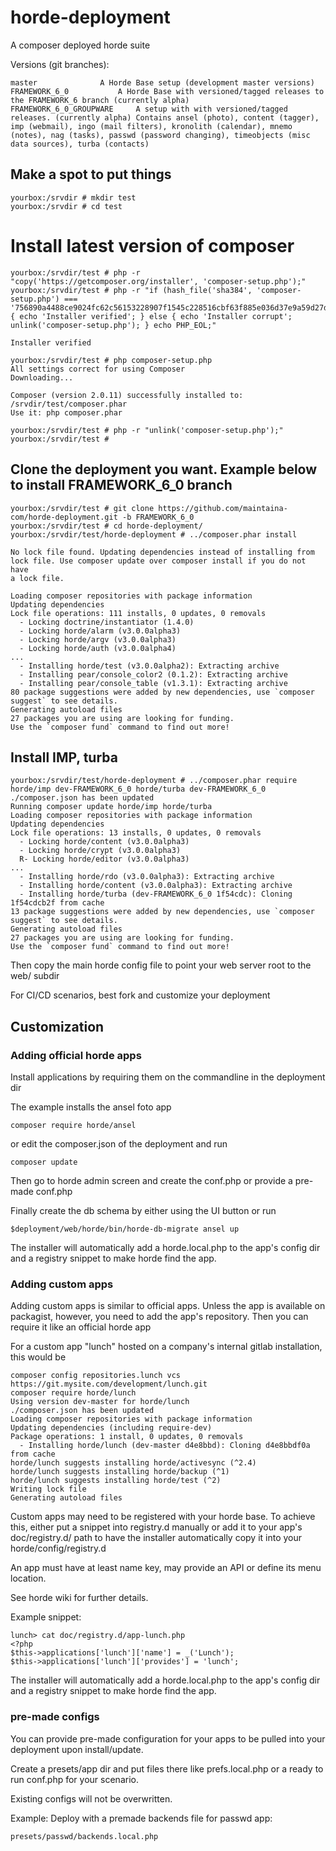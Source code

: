 # horde-deployment
A composer deployed horde suite

Versions (git branches):

```
master    			A Horde Base setup (development master versions)
FRAMEWORK_6_0 			A Horde Base with versioned/tagged releases to the FRAMEWORK_6 branch (currently alpha)
FRAMEWORK_6_0_GROUPWARE 	A setup with with versioned/tagged releases. (currently alpha) Contains ansel (photo), content (tagger), imp (webmail), ingo (mail filters), kronolith (calendar), mnemo (notes), nag (tasks), passwd (password changing), timeobjects (misc data sources), turba (contacts)

```


## Make a spot to put things

```
yourbox:/srvdir # mkdir test
yourbox:/srvdir # cd test
```

# Install latest version of composer

```
yourbox:/srvdir/test # php -r "copy('https://getcomposer.org/installer', 'composer-setup.php');"
yourbox:/srvdir/test # php -r "if (hash_file('sha384', 'composer-setup.php') === '756890a4488ce9024fc62c56153228907f1545c228516cbf63f885e036d37e9a59d27d63f46af1d4d07ee0f76181c7d3') { echo 'Installer verified'; } else { echo 'Installer corrupt'; unlink('composer-setup.php'); } echo PHP_EOL;"

Installer verified

yourbox:/srvdir/test # php composer-setup.php
All settings correct for using Composer
Downloading...

Composer (version 2.0.11) successfully installed to: /srvdir/test/composer.phar
Use it: php composer.phar

yourbox:/srvdir/test # php -r "unlink('composer-setup.php');"
yourbox:/srvdir/test #

```

## Clone the deployment you want.  Example below to install FRAMEWORK_6_0 branch

```
yourbox:/srvdir/test # git clone https://github.com/maintaina-com/horde-deployment.git -b FRAMEWORK_6_0
yourbox:/srvdir/test # cd horde-deployment/
yourbox:/srvdir/test/horde-deployment # ../composer.phar install

No lock file found. Updating dependencies instead of installing from
lock file. Use composer update over composer install if you do not have
a lock file.

Loading composer repositories with package information
Updating dependencies
Lock file operations: 111 installs, 0 updates, 0 removals
  - Locking doctrine/instantiator (1.4.0)
  - Locking horde/alarm (v3.0.0alpha3)
  - Locking horde/argv (v3.0.0alpha3)
  - Locking horde/auth (v3.0.0alpha4)
...
  - Installing horde/test (v3.0.0alpha2): Extracting archive
  - Installing pear/console_color2 (0.1.2): Extracting archive
  - Installing pear/console_table (v1.3.1): Extracting archive
80 package suggestions were added by new dependencies, use `composer
suggest` to see details.
Generating autoload files
27 packages you are using are looking for funding.
Use the `composer fund` command to find out more!

```
## Install IMP,  turba

```
yourbox:/srvdir/test/horde-deployment # ../composer.phar require horde/imp dev-FRAMEWORK_6_0 horde/turba dev-FRAMEWORK_6_0
./composer.json has been updated
Running composer update horde/imp horde/turba
Loading composer repositories with package information
Updating dependencies
Lock file operations: 13 installs, 0 updates, 0 removals
  - Locking horde/content (v3.0.0alpha3)
  - Locking horde/crypt (v3.0.0alpha3)
  R- Locking horde/editor (v3.0.0alpha3)
...
  - Installing horde/rdo (v3.0.0alpha3): Extracting archive
  - Installing horde/content (v3.0.0alpha3): Extracting archive
  - Installing horde/turba (dev-FRAMEWORK_6_0 1f54cdc): Cloning
1f54cdcb2f from cache
13 package suggestions were added by new dependencies, use `composer
suggest` to see details.
Generating autoload files
27 packages you are using are looking for funding.
Use the `composer fund` command to find out more!

```
Then copy the main horde config file to
point your web server root to the web/ subdir

For CI/CD scenarios, best fork and customize your deployment

## Customization

### Adding official horde apps

Install applications by requiring them on the commandline in the deployment dir

The example installs the ansel foto app

```
composer require horde/ansel
```

or edit the composer.json of the deployment and run

```
composer update
```

Then go to horde admin screen and create the conf.php or provide a pre-made conf.php

Finally create the db schema by either using the UI button or run

```
$deployment/web/horde/bin/horde-db-migrate ansel up
```

The installer will automatically add a horde.local.php to the
app's config dir and a registry snippet to make horde find the app.

### Adding custom apps

Adding custom apps is similar to official apps.
Unless the app is available on packagist, however, you need to add the app's
repository. Then you can require it like an official horde app

For a custom app "lunch" hosted on a company's internal gitlab installation, this would be

```
composer config repositories.lunch vcs https://git.mysite.com/development/lunch.git
composer require horde/lunch
Using version dev-master for horde/lunch
./composer.json has been updated
Loading composer repositories with package information
Updating dependencies (including require-dev)
Package operations: 1 install, 0 updates, 0 removals
  - Installing horde/lunch (dev-master d4e8bbd): Cloning d4e8bbdf0a from cache
horde/lunch suggests installing horde/activesync (^2.4)
horde/lunch suggests installing horde/backup (^1)
horde/lunch suggests installing horde/test (^2)
Writing lock file
Generating autoload files

```

Custom apps may need to be registered with your horde base.
To achieve this, either put a snippet into registry.d manually or add it to 
your app's doc/registry.d/ path to have the installer automatically copy it
into your horde/config/registry.d

An app must have at least name key, may provide an API or
define its menu location.

See horde wiki for further details.

Example snippet:
```
lunch> cat doc/registry.d/app-lunch.php
<?php
$this->applications['lunch']['name'] = _('Lunch');
$this->applications['lunch']['provides'] = 'lunch';

```

The installer will automatically add a horde.local.php to the
app's config dir and a registry snippet to make horde find the app.


### pre-made configs

You can provide pre-made configuration for your apps to be pulled into your
deployment upon install/update.

Create a presets/app dir and put files there like prefs.local.php
or a ready to run conf.php for your scenario.

Existing configs will not be overwritten.

Example: Deploy with a premade backends file for passwd app:

```
presets/passwd/backends.local.php
```

